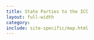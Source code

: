 ```yaml
---
title: State Parties to the ICC
layout: full-width
category:
include: site-specific/map.html
---
```

